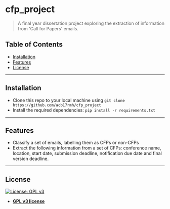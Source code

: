 # cfp_project

> A final year dissertation project exploring the extraction of information from 'Call for Papers' emails. 

## Table of Contents

- [Installation](#installation)
- [Features](#features)
- [License](#license)

---

## Installation

- Clone this repo to your local machine using `git clone https://github.com/acb17rmh/cfp_project`
- Install the required dependencies: `pip install -r requirements.txt`

---

## Features

- Classify a set of emails, labelling them as CFPs or non-CFPs
- Extract the following information from a set of CFPs: conference name, location, start date, submission deadline,
  notification due date and final version deadline.
  
---

## License

[![License: GPL v3](https://img.shields.io/badge/License-GPLv3-blue.svg)](https://www.gnu.org/licenses/gpl-3.0)

- **[GPL v3 license](https://choosealicense.com/licenses/gpl-3.0/#)**
